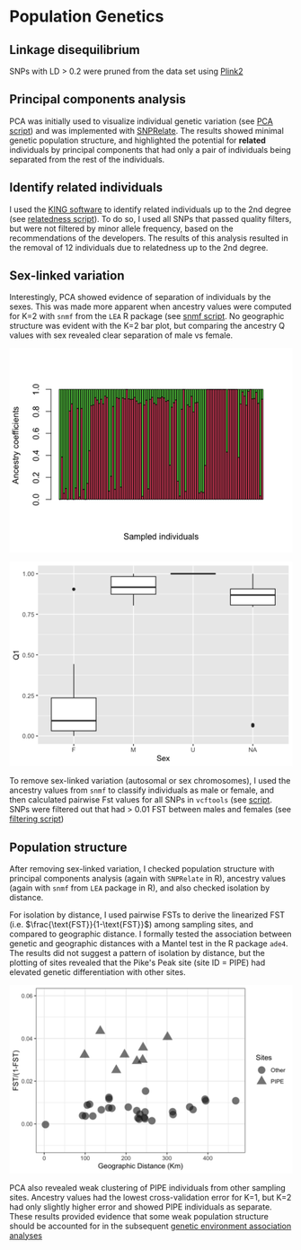 # Population Genetics

## Linkage disequilibrium

SNPs with LD > 0.2 were pruned from the data set using [Plink2](https://www.cog-genomics.org/plink/2.0/ld)

## Principal components analysis

PCA was initially used to visualize individual genetic variation (see [PCA script](./r-scripts/run_snprelate.r)) and was implemented with [SNPRelate](https://github.com/zhengxwen/SNPRelate). The results showed minimal genetic population structure, and highlighted the potential for **related** individuals by principal components that had only a pair of individuals being separated from the rest of the individuals.

## Identify related individuals

I used the [KING software](https://www.kingrelatedness.com/manual.shtml) to identify related individuals up to the 2nd degree (see [relatedness script](./slurm-scripts/get_related.sh)). To do so, I used all SNPs that passed quality filters, but were not filtered by minor allele frequency, based on the recommendations of the developers. The results of this analysis resulted in the removal of 12 individuals due to relatedness up to the 2nd degree.


## Sex-linked variation

Interestingly, PCA showed evidence of separation of individuals by the sexes. This was made more apparent when ancestry values were computed for K=2 with `snmf` from the `LEA` R package (see [snmf script](./r-scripts/run_snmf.r). No geographic structure was evident with the K=2 bar plot, but comparing the ancestry Q values with sex revealed clear separation of male vs female.

![](images/bcrf.k2.barplot.png?raw=true)

![](images/bcrf.sex.k2.png?raw=true)

To remove sex-linked variation (autosomal or sex chromosomes), I used the ancestry values from `snmf` to classify individuals as male or female, and then calculated pairwise Fst values for all SNPs in `vcftools` (see [script](./slurm-scripts/get_pairwise_fsts.sh). SNPs were filtered out that had > 0.01 FST between males and females (see [filtering script](./slurm-scripts/get_sex_linked/removed.sh))

## Population structure

After removing sex-linked variation, I checked population structure with principal components analysis (again with `SNPRelate` in R), ancestry values (again with `snmf` from `LEA` package in R), and also checked isolation by distance.

For isolation by distance, I used pairwise FSTs to derive the linearized FST (i.e. $\frac{\text{FST}}{1-\text{FST}}$) among sampling sites, and compared to geographic distance. I formally tested the association between genetic and geographic distances with a Mantel test in the R package `ade4`. The results did not suggest a pattern of isolation by distance, but the plotting of sites revealed that the Pike's Peak site (site ID = PIPE) had elevated genetic differentiation with other sites.

![](images/ibd_PIPE.png?raw=true)

PCA also revealed weak clustering of PIPE individuals from other sampling sites. Ancestry values had the lowest cross-validation error for K=1, but K=2 had only slightly higher error and showed PIPE individuals as separate. These results provided evidence that some weak population structure should be accounted for in the subsequent [genetic environment association analyses](https://github.com/mgdesaix/bcrf-climate/blob/main/04_GEA/GEA.md)


